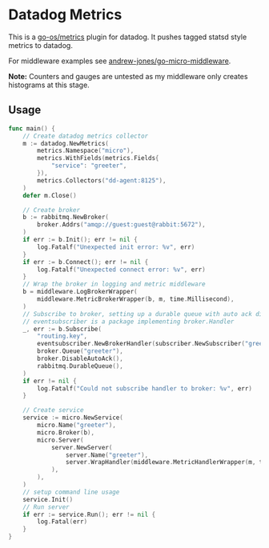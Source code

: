 # Datadog Metrics

This is a [go-os/metrics](https://github.com/micro/go-os/tree/master/metrics) plugin for datadog.
It pushes tagged statsd style metrics to datadog.

For middleware examples see [andrew-jones/go-micro-middleware](https://github.com/andrew-jones/go-micro-middleware).

**Note:** Counters and gauges are untested as my middleware only creates histograms at this stage.

## Usage

```go
func main() {
	// Create datadog metrics collector
	m := datadog.NewMetrics(
		metrics.Namespace("micro"),
		metrics.WithFields(metrics.Fields{
			"service": "greeter",
		}),
		metrics.Collectors("dd-agent:8125"),
	)
	defer m.Close()

	// Create broker
	b := rabbitmq.NewBroker(
		broker.Addrs("amqp://guest:guest@rabbit:5672"),
	)
	if err := b.Init(); err != nil {
		log.Fatalf("Unexpected init error: %v", err)
	}
	if err := b.Connect(); err != nil {
		log.Fatalf("Unexpected connect error: %v", err)
	}
	// Wrap the broker in logging and metric middleware
	b = middleware.LogBrokerWrapper(
		middleware.MetricBrokerWrapper(b, m, time.Millisecond),
	)
    // Subscribe to broker, setting up a durable queue with auto ack disabled
    // eventsubscriber is a package implementing broker.Handler
    _, err := b.Subscribe(
		"routing.key",
		eventsubscriber.NewBrokerHandler(subscriber.NewSubscriber("greeter")),
		broker.Queue("greeter"),
		broker.DisableAutoAck(),
		rabbitmq.DurableQueue(),
	)
	if err != nil {
		log.Fatalf("Could not subscribe handler to broker: %v", err)
	}

	// Create service
	service := micro.NewService(
		micro.Name("greeter"),
		micro.Broker(b),
		micro.Server(
			server.NewServer(
				server.Name("greeter"),
				server.WrapHandler(middleware.MetricHandlerWrapper(m, time.Millisecond)),
			),
		),
	)
	// setup command line usage
	service.Init()
	// Run server
	if err := service.Run(); err != nil {
		log.Fatal(err)
	}
}
```
